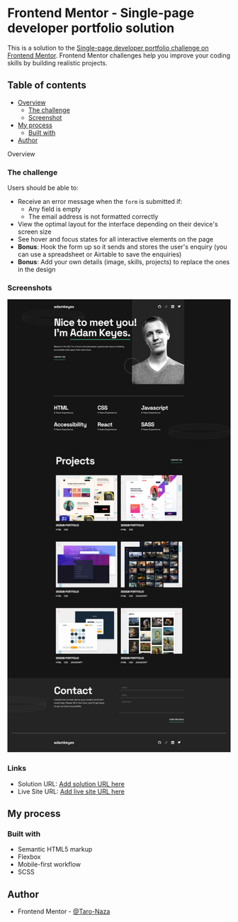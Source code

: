 # Frontend Mentor - Single-page developer portfolio solution

This is a solution to the [Single-page developer portfolio challenge on Frontend Mentor](https://www.frontendmentor.io/challenges/singlepage-developer-portfolio-bBVj2ZPi-x). Frontend Mentor challenges help you improve your coding skills by building realistic projects.

## Table of contents

-   [Overview](#overview)
    -   [The challenge](#the-challenge)
    -   [Screenshot](#screenshot)
-   [My process](#my-process)
    -   [Built with](#built-with)
-   [Author](#author)

Overview

### The challenge

Users should be able to:

-   Receive an error message when the `form` is submitted if:
    -   Any field is empty
    -   The email address is not formatted correctly
-   View the optimal layout for the interface depending on their device's screen size
-   See hover and focus states for all interactive elements on the page
-   **Bonus**: Hook the form up so it sends and stores the user's enquiry (you can use a spreadsheet or Airtable to save the enquiries)
-   **Bonus**: Add your own details (image, skills, projects) to replace the ones in the design

### Screenshots

![Project Screenshot](./assets/screenshots/screenshot_1.png)

### Links

-   Solution URL: [Add solution URL here](https://github.com/Taro-Naza/single-page-developer-portfolio 'Github')
-   Live Site URL: [Add live site URL here](https://single-portfolio-project-deploy.netlify.app/)

## My process

### Built with

-   Semantic HTML5 markup
-   Flexbox
-   Mobile-first workflow
-   SCSS

## Author

-   Frontend Mentor - [@Taro-Naza](https://www.frontendmentor.io/profile/yourusername)
